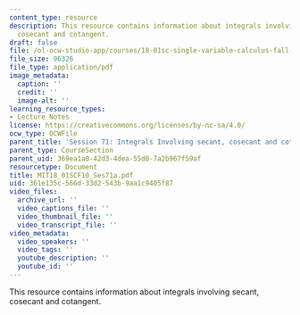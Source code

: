 ```yaml
---
content_type: resource
description: This resource contains information about integrals involving secant,
  cosecant and cotangent.
draft: false
file: /ol-ocw-studio-app/courses/18-01sc-single-variable-calculus-fall-2010/361e135c566d33d2543b9aa1c9405f87_MIT18_01SCF10_Ses71a.pdf
file_size: 96326
file_type: application/pdf
image_metadata:
  caption: ''
  credit: ''
  image-alt: ''
learning_resource_types:
- Lecture Notes
license: https://creativecommons.org/licenses/by-nc-sa/4.0/
ocw_type: OCWFile
parent_title: 'Session 71: Integrals Involving secant, cosecant and cotangent'
parent_type: CourseSection
parent_uid: 369ea1a0-42d3-4dea-55d0-7a2b967f59af
resourcetype: Document
title: MIT18_01SCF10_Ses71a.pdf
uid: 361e135c-566d-33d2-543b-9aa1c9405f87
video_files:
  archive_url: ''
  video_captions_file: ''
  video_thumbnail_file: ''
  video_transcript_file: ''
video_metadata:
  video_speakers: ''
  video_tags: ''
  youtube_description: ''
  youtube_id: ''
---
```

This resource contains information about integrals involving secant, cosecant and cotangent.